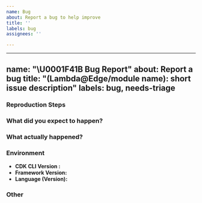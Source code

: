```yaml
---
name: Bug
about: Report a bug to help improve
title: ''
labels: bug
assignees: ''

---
```


---
name: "\U0001F41B Bug Report"
about: Report a bug
title: "(Lambda@Edge/module name): short issue description"
labels: bug, needs-triage
---

<!--
description of the bug:
-->




### Reproduction Steps


### What did you expect to happen?


### What actually happened?


### Environment

  - **CDK CLI Version  :**
  - **Framework Version:**
  - **Language (Version):** <!-- [ Nodejs (16.x) |  Python (3.7) | etc... ] -->

### Other

<!-- e.g. detailed explanation, stacktraces, related issues, suggestions on how to fix, links for us to have context, eg. associated pull-request, stackoverflow, slack, etc -->
